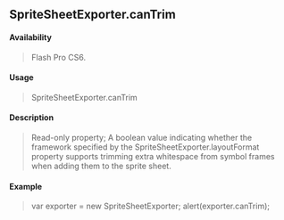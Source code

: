 ## SpriteSheetExporter.canTrim

#### Availability

> Flash Pro CS6.

#### Usage

> SpriteSheetExporter.canTrim

#### Description

> Read-only property; A boolean value indicating whether the framework specified by the SpriteSheetExporter.layoutFormat property supports trimming extra whitespace from symbol frames when adding them to the sprite sheet.

#### Example

> var exporter = new SpriteSheetExporter; alert(exporter.canTrim);
